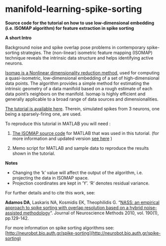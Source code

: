 # manifold-learning-spike-sorting
**Source code for the tutorial on how to use low-dimensional embedding (i.e. ISOMAP algorithm) for feature extraction in spike sorting**

**A short Intro**

Background noise and spike overlap pose problems in contemporary spike-sorting strategies. The (non-linear) isometric feature mapping (ISOMAP) technique reveals the intrinsic data structure and helps identifying active neurons.

[Isomap is a Nonlinear dimensionality reduction method](https://en.wikipedia.org/wiki/Isomap), used for computing a quasi-isometric, low-dimensional embedding of a set of high-dimensional data points. The algorithm provides a simple method for estimating the intrinsic geometry of a data manifold based on a rough estimate of each data point’s neighbors on the manifold. Isomap is highly efficient and generally applicable to a broad range of data sources and dimensionalities.

[The tutorial is available here](http://neurobot.bio.auth.gr/2013/using-isomap-algorithm-for-feature-extraction-in-spike-sorting). Therein, simulated spikes from 3 neurons, one being a sparsely-firing one, are used.


To reproduce this tutorial in MATLAB you will need :

1. [The ISOMAP source code](http://neurobot.bio.auth.gr/src/IsomapR1.zip) for MATLAB that was used in this tutorial. (for more information and updated version [see here](http://isomap.stanford.edu) )

2. Memo script for MATLAB and sample data to reproduce the results shown in the tutorial.


**Notes**
- Changing the ‘k’ value will affect the output of the algorithm, i.e. projecting the data in ISOMAP space. 
- Projection coordinates are kept in ‘Y’. ‘R’ denotes residual variance.

For further details and to cite this work, see:

**Adamos DA**, Laskaris NA, Kosmidis EK, Theophilidis G. “[NASS: an empirical approach to spike sorting with overlap resolution based on a hybrid noise-assisted methodology](http://dx.doi.org/10.1016/j.jneumeth.2010.04.018)“. Journal of Neuroscience Methods 2010, vol. 190(1), pp.129-142.  

For more information on spike sorting algorithms see: [http://neurobot.bio.auth.gr/spike-sorting](http://neurobot.bio.auth.gr/spike-sorting)
